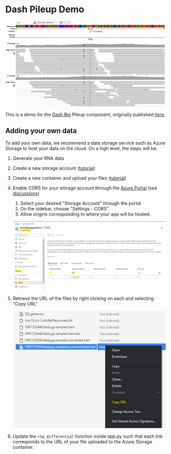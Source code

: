 # Dash Pileup Demo

![](./assets/demo-image.png)

This is a demo for the [Dash Bio](https://github.com/plotly/dash-bio) Pileup component, originally published [here](https://github.com/plotly/dash-bio/tree/master/tests/dashbio_demos/dash-pileup).

## Adding your own data

To add your own data, we recommend a data storage service such as Azure Storage to host your data on the cloud. On a high level, the steps will be:

1. Generate your RNA data
2. Create a new storage account ([tutorial](https://docs.microsoft.com/en-us/azure/storage/common/storage-account-create?tabs=azure-portal))
3. Create a new container and upload your files ([tutorial](https://docs.microsoft.com/en-us/azure/storage/blobs/storage-quickstart-blobs-portal))
4. Enable CORS for your storage account through the [Azure Portal](https://portal.azure.com/) (see [discussions](https://stackoverflow.com/a/59208718/13837091))
   1. Select your desired "Storage Account" through the portal
   2. On the sidebar, choose "Settings - CORS"
   3. Allow origins corresponding to where your app will be hosted.
   
   ![](./images/azure_instructions/CORS.jpg)

5. Retrieve the URL of the files by right clicking on each and selecting "Copy URL"
   
   ![](./images/azure_instructions/url.jpg)

6. Update the `rna_differential` function inside *app.py* such that each link corresponds to the URL of your file uploaded to the Azure Storage container.

